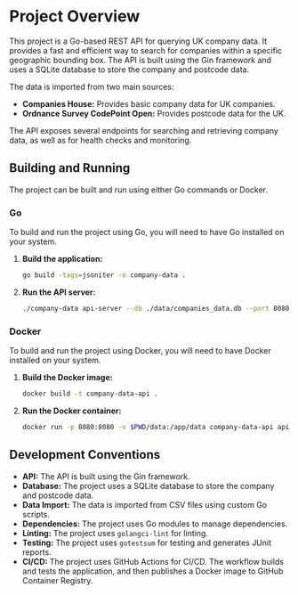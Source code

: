 # Project Overview

This project is a Go-based REST API for querying UK company data. It provides a fast and efficient way to search for companies within a specific geographic bounding box. The API is built using the Gin framework and uses a SQLite database to store the company and postcode data.

The data is imported from two main sources:

*   **Companies House:** Provides basic company data for UK companies.
*   **Ordnance Survey CodePoint Open:** Provides postcode data for the UK.

The API exposes several endpoints for searching and retrieving company data, as well as for health checks and monitoring.

## Building and Running

The project can be built and run using either Go commands or Docker.

### Go

To build and run the project using Go, you will need to have Go installed on your system.

1.  **Build the application:**

    ```sh
    go build -tags=jsoniter -o company-data .
    ```

2.  **Run the API server:**

    ```sh
    ./company-data api-server --db ./data/companies_data.db --port 8080
    ```

### Docker

To build and run the project using Docker, you will need to have Docker installed on your system.

1.  **Build the Docker image:**

    ```sh
    docker build -t company-data-api .
    ```

2.  **Run the Docker container:**

    ```sh
    docker run -p 8080:8080 -v $PWD/data:/app/data company-data-api api-server
    ```

## Development Conventions

*   **API:** The API is built using the Gin framework.
*   **Database:** The project uses a SQLite database to store the company and postcode data.
*   **Data Import:** The data is imported from CSV files using custom Go scripts.
*   **Dependencies:** The project uses Go modules to manage dependencies.
*   **Linting:** The project uses `golangci-lint` for linting.
*   **Testing:** The project uses `gotestsum` for testing and generates JUnit reports.
*   **CI/CD:** The project uses GitHub Actions for CI/CD. The workflow builds and tests the application, and then publishes a Docker image to GitHub Container Registry.
